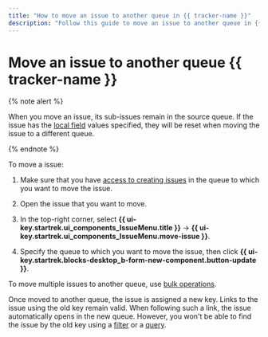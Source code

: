 ```yaml
---
title: "How to move an issue to another queue in {{ tracker-name }}"
description: "Follow this guide to move an issue to another queue in {{ tracker-name }}."
---
```


# Move an issue to another queue {{ tracker-name }}

{% note alert %}

When you move an issue, its sub-issues remain in the source queue. If the issue has the [local field](../local-fields.md) values specified, they will be reset when moving the issue to a different queue.

{% endnote %}

To move a issue:

1. Make sure that you have [access to creating issues](../manager/queue-access.md) in the queue to which you want to move the issue.

1. Open the issue that you want to move.

1. In the top-right corner, select **{{ ui-key.startrek.ui_components_IssueMenu.title }}** → **{{ ui-key.startrek.ui_components_IssueMenu.move-issue }}**.

1. Specify the queue to which you want to move the issue, then click **{{ ui-key.startrek.blocks-desktop_b-form-new-component.button-update }}**.

To move multiple issues to another queue, use [bulk operations](../manager/bulk-change.md#change-queue).

Once moved to another queue, the issue is assigned a new key. Links to the issue using the old key remain valid. When following such a link, the issue automatically opens in the new queue. However, you won't be able to find the issue by the old key using a [filter](../manager/quick-filters.md) or a [query](../user/query-filter#query-format.md).

